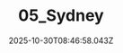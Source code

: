---
title: "05_Sydney"
description: ""
image: "/uploads/photos/0017-05_Sydney.webp"
display: "/uploads/photos/0017-05_Sydney-display.webp"
thumbnail: "/uploads/photos/0017-05_Sydney-thumb.webp"
width: 5802
height: 4000
featured: false
date: 2025-10-30T08:46:58.043Z
order: 0
---